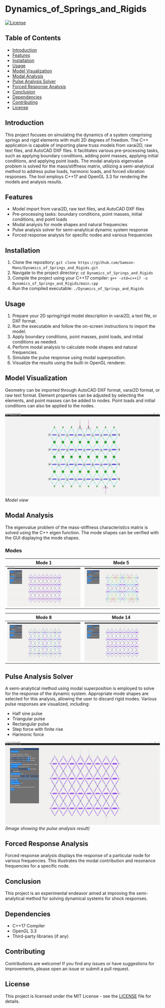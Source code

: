 # Dynamics_of_Springs_and_Rigids

[![License](https://img.shields.io/badge/license-MIT-blue.svg)](LICENSE)

## Table of Contents

- [Introduction](#introduction)
- [Features](#features)
- [Installation](#installation)
- [Usage](#usage)
- [Model Visualization](#model-visualization)
- [Modal Analysis](#modal-analysis)
- [Pulse Analysis Solver](#pulse-analysis-solver)
- [Forced Response Analysis](#forced-response-analysis)
- [Conclusion](#conclusion)
- [Dependencies](#dependencies)
- [Contributing](#contributing)
- [License](#license)

## Introduction

This project focuses on simulating the dynamics of a system comprising springs and rigid elements with multi 2D degrees of freedom. The C++ application is capable of importing plane truss models from varai2D, raw text files, and AutoCAD DXF files. It facilitates various pre-processing tasks, such as applying boundary conditions, adding point masses, applying initial conditions, and applying point loads. The modal analysis eigenvalue problem is solved for the mass/stiffness matrix, utilizing a semi-analytical method to address pulse loads, harmonic loads, and forced vibration responses. The tool employs C++17 and OpenGL 3.3 for rendering the models and analysis results.

## Features

- Model import from varai2D, raw text files, and AutoCAD DXF files
- Pre-processing tasks: boundary conditions, point masses, initial conditions, and point loads
- Modal analysis for mode shapes and natural frequencies
- Pulse analysis solver for semi-analytical dynamic system response
- Forced response analysis for specific nodes and various frequencies

## Installation

1. Clone the repository: `git clone https://github.com/Samson-Mano/Dynamics_of_Springs_and_Rigids.git`
2. Navigate to the project directory: `cd Dynamics_of_Springs_and_Rigids`
3. Compile the project using your C++17 compiler: `g++ -std=c++17 -o Dynamics_of_Springs_and_Rigids/main.cpp`
4. Run the compiled executable: `./Dynamics_of_Springs_and_Rigids`

## Usage

1. Prepare your 2D spring/rigid model description in varai2D, a text file, or DXF format.
2. Run the executable and follow the on-screen instructions to import the model.
3. Apply boundary conditions, point masses, point loads, and initial conditions as needed.
4. Perform modal analysis to calculate mode shapes and natural frequencies.
5. Simulate the pulse response using modal superposition.
6. Visualize the results using the built-in OpenGL renderer.

## Model Visualization

Geometry can be imported through AutoCAD DXF format, varai2D format, or raw text format. Element properties can be adjusted by selecting the elements, and point masses can be added to nodes. Point loads and initial conditions can also be applied to the nodes.

![Model View](Dynamics_of_Springs_and_Rigids/Images/simple_grid.png)  
*Model view*

## Modal Analysis

The eigenvalue problem of the mass-stiffness characteristics matrix is solved using the C++ eigen function. The mode shapes can be verified with the GUI displaying the mode shapes.

### Modes

| Mode 1 | Mode 5 |
|--------|--------|
| ![Mode1](Dynamics_of_Springs_and_Rigids/Images/mode1_simGF.gif) | ![Mode5](Dynamics_of_Springs_and_Rigids/Images/mode2_simGF.gif) |

| Mode 8 | Mode 14 |
|--------|--------|
| ![Mode8](Dynamics_of_Springs_and_Rigids/Images/mode3_simGF.gif) | ![Mode14](Dynamics_of_Springs_and_Rigids/Images/mode4_simGF.gif) |

## Pulse Analysis Solver

A semi-analytical method using modal superposition is employed to solve for the response of the dynamic system. Appropriate mode shapes are selected for this analysis, allowing the user to discard rigid modes. Various pulse responses are visualized, including:

- Half sine pulse
- Triangular pulse
- Rectangular pulse
- Step force with finite rise
- Harmonic force

![Pulse Analysis Result](Dynamics_of_Springs_and_Rigids/Images/pulse_simulGF.gif)  
*(Image showing the pulse analysis result)*

## Forced Response Analysis

Forced response analysis displays the response of a particular node for various frequencies. This illustrates the modal contribution and resonance frequencies for a specific node.

## Conclusion

This project is an experimental endeavor aimed at improving the semi-analytical method for solving dynamical systems for shock responses.

## Dependencies

- C++17 Compiler
- OpenGL 3.3
- Third-party libraries (if any)

## Contributing

Contributions are welcome! If you find any issues or have suggestions for improvements, please open an issue or submit a pull request.

## License

This project is licensed under the MIT License - see the [LICENSE](LICENSE) file for details.

